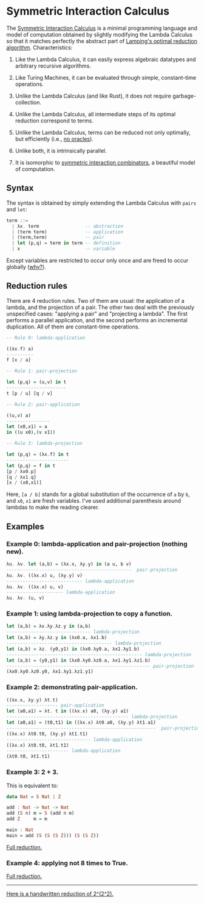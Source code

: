 # Symmetric Interaction Calculus

The [Symmetric Interaction Calculus](https://medium.com/@maiavictor/the-abstract-calculus-fe8c46bcf39c) is a minimal programming language and model of computation obtained by slightly modifying the Lambda Calculus so that it matches perfectly the abstract part of [Lamping's optimal reduction algorithm](http://citeseerx.ist.psu.edu/viewdoc/download?doi=10.1.1.90.2386&rep=rep1&type=pdf). Characteristics:

1. Like the Lambda Calculus, it can easily express algebraic datatypes and arbitrary recursive algorithms.

2. Like Turing Machines, it can be evaluated through simple, constant-time operations.

3. Unlike the Lambda Calculus (and like Rust), it does not require garbage-collection.

4. Unlike the Lambda Calculus, all intermediate steps of its optimal reduction correspond to terms.

5. Unlike the Lambda Calculus, terms can be reduced not only optimally, but efficiently (i.e., [no oracles](https://dl.acm.org/citation.cfm?id=1131315)).

6. Unlike both, it is intrinsically parallel.

7. It is isomorphic to [symmetric interaction combinators](https://pdfs.semanticscholar.org/1731/a6e49c6c2afda3e72256ba0afb34957377d3.pdf), a beautiful model of computation.

## Syntax

The syntax is obtained by simply extending the Lambda Calculus with `pairs` and `let`:


```haskell
term ::=
  | λx. term                 -- abstraction
  | (term term)              -- application
  | (term,term)              -- pair
  | let (p,q) = term in term -- definition
  | x                        -- variable
```

Except variables are restricted to occur only once and are freed to occur globally ([why?](https://stackoverflow.com/questions/52048420/can-a-calculus-have-incremental-copying-and-closed-scopes)).

## Reduction rules

There are 4 reduction rules. Two of them are usual: the application of a lambda, and the projection of a pair. The other two deal with the previously unspecified cases: "applying a pair" and "projecting a lambda". The first performs a parallel application, and the second performs an incremental duplication. All of them are constant-time operations.

```haskell
-- Rule 0: lambda-application

((λx.f) a)
----------
f [x / a]

-- Rule 1: pair-projection

let (p,q) = (u,v) in t
----------------------
t [p / u] [q / v]

-- Rule 2: pair-application

((u,v) a)
----------------
let (x0,x1) = a 
in ((u x0),(v x1))

-- Rule 3: lambda-projection

let (p,q) = (λx.f) in t
-----------------------
let (p,q) = f in t
[p / λx0.p]
[q / λx1.q]
[x / (x0,x1)]
```

Here, `[a / b]` stands for a global substitution of the occurrence of `a` by `b`, and `x0`, `x1` are fresh variables. I've used additional parenthesis around lambdas to make the reading clearer.

## Examples

### Example 0: lambda-application and pair-projection (nothing new).

```haskell
λu. λv. let (a,b) = (λx.x, λy.y) in (a u, b v)
----------------------------------------------  pair-projection
λu. λv. ((λx.x) u, (λy.y) v)
---------------------------- lambda-application
λu. λv. ((λx.x) u, v)
--------------------- lambda-application
λu. λv. (u, v)
```

### Example 1: using lambda-projection to copy a function.

```haskell
let (a,b) = λx.λy.λz.y in (a,b)
------------------------------- lambda-projection
let (a,b) = λy.λz.y in (λx0.a, λx1.b)
--------------------------------------- lambda-projection
let (a,b) = λz. (y0,y1) in (λx0.λy0.a, λx1.λy1.b)
-------------------------------------------------- lambda-projection
let (a,b) = (y0,y1) in (λx0.λy0.λz0.a, λx1.λy1.λz1.b)
----------------------------------------------------- pair-projection
(λx0.λy0.λz0.y0, λx1.λy1.λz1.y1)
``` 

### Example 2: demonstrating pair-application.

```haskell
((λx.x, λy.y) λt.t) 
------------------- pair-application
let (a0,a1) = λt. t in ((λx.x) a0, (λy.y) a1)
--------------------------------------------- lambda-projection
let (a0,a1) = (t0,t1) in ((λx.x) λt0.a0, (λy.y) λt1.a1)
-------------------------------------------------------  pair-projection
((λx.x) λt0.t0, (λy.y) λt1.t1)
------------------------------- lambda-application
((λx.x) λt0.t0, λt1.t1)
----------------------- lambda-application
(λt0.t0, λt1.t1)
```

### Example 3: 2 + 3.

This is equivalent to:

```haskell
data Nat = S Nat | Z

add : Nat -> Nat -> Nat
add (S n) m = S (add n m)
add Z     m = m

main : Nat
main = add (S (S (S Z))) (S (S Z))
```

[Full reduction.](https://gist.github.com/MaiaVictor/659e047c267a801c7d9cf1970541cb54)

### Example 4: applying not 8 times to True. 

[Full reduction.](https://gist.github.com/MaiaVictor/d565bee7d9083e98ae1470067ce12dbb)

---

[Here is a handwritten reduction of 2^(2^2).](drawing.jpeg)
